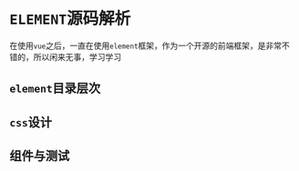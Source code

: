 # `ELEMENT`源码解析

在使用`vue`之后，一直在使用`element`框架，作为一个开源的前端框架，是非常不错的，所以闲来无事，学习学习

## `element`目录层次

## `css`设计
## 组件与测试